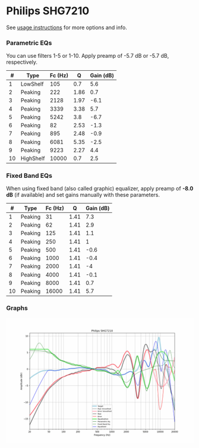 # Philips SHG7210
See [usage instructions](https://github.com/jaakkopasanen/AutoEq#usage) for more options and info.

### Parametric EQs
You can use filters 1-5 or 1-10. Apply preamp of -5.7 dB or -5.7 dB, respectively.

|   # | Type      |   Fc (Hz) |    Q |   Gain (dB) |
|-----|-----------|-----------|------|-------------|
|   1 | LowShelf  |       105 | 0.7  |         5.6 |
|   2 | Peaking   |       222 | 1.86 |         0.7 |
|   3 | Peaking   |      2128 | 1.97 |        -6.1 |
|   4 | Peaking   |      3339 | 3.38 |         5.7 |
|   5 | Peaking   |      5242 | 3.8  |        -6.7 |
|   6 | Peaking   |        82 | 2.53 |        -1.3 |
|   7 | Peaking   |       895 | 2.48 |        -0.9 |
|   8 | Peaking   |      6081 | 5.35 |        -2.5 |
|   9 | Peaking   |      9223 | 2.27 |         4.4 |
|  10 | HighShelf |     10000 | 0.7  |         2.5 |

### Fixed Band EQs
When using fixed band (also called graphic) equalizer, apply preamp of **-8.0 dB** (if available) and set gains manually with these parameters.

|   # | Type    |   Fc (Hz) |    Q |   Gain (dB) |
|-----|---------|-----------|------|-------------|
|   1 | Peaking |        31 | 1.41 |         7.3 |
|   2 | Peaking |        62 | 1.41 |         2.9 |
|   3 | Peaking |       125 | 1.41 |         1.1 |
|   4 | Peaking |       250 | 1.41 |         1   |
|   5 | Peaking |       500 | 1.41 |        -0.6 |
|   6 | Peaking |      1000 | 1.41 |        -0.4 |
|   7 | Peaking |      2000 | 1.41 |        -4   |
|   8 | Peaking |      4000 | 1.41 |        -0.1 |
|   9 | Peaking |      8000 | 1.41 |         0.7 |
|  10 | Peaking |     16000 | 1.41 |         5.7 |

### Graphs
![](./Philips%20SHG7210.png)
